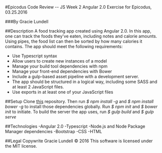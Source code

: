 #Epicodus Code Review -- JS Week 2
Angular 2.0 Exercise for Epicodus, 03.25.2016

###By Gracie Lundell

##Description
A food tracking app created using Angular 2.0. In this app, one can track the foods they've eaten, including notes and calorie amounts. Using pipes, the food list can then be sorted by how many calories it contains. The app should meet the following requirements:
- Use Typescript syntax
- Allow users to create new instances of a model
- Manage your build tool dependencies with npm
- Manage your front-end dependencies with Bower
- Include a gulp-based asset pipeline with a development server.
- The app should be structured in a logical way, including some SASS and at least 2 JavaScript files.
- Use exports in at least one of your JavaScript files

##Setup
Clone [this](https://github.com/gracielundell/epicodus-js-w2-code-review.git) repository.
Then run *$ npm install -g* and *$ npm install bower -g* to install those dependencies globally. Run *$ npm init* and *$ bower init* to initiate. To build the server the app uses, run *$ gulp build* and *$ gulp serve*

##Technologies
-Angular 2.0
-Typescript
-Node.js and Node Package Manager dependencies
-Bootstrap
-CSS
-HTML

##Legal
Copywrite Gracie Lundell &copy; 2016 This software is licensed under the MIT license.
